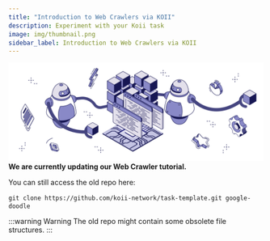 ```yaml
---
title: "Introduction to Web Crawlers via KOII"
description: Experiment with your Koii task
image: img/thumbnail.png
sidebar_label: Introduction to Web Crawlers via KOII
---
```


![banner](./img/crawler.svg)
**We are currently updating our Web Crawler tutorial.**

You can still access the old repo here:

```
git clone https://github.com/koii-network/task-template.git google-doodle
```

:::warning Warning
The old repo might contain some obsolete file structures.
:::
